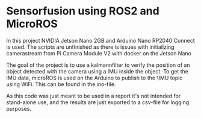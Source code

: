 # Sensorfusion using ROS2 and MicroROS 

In this project NVIDIA Jetson Nano 2GB and Arduino Nano RP2040 Connect is used. The scripts are unfinished as there is issues with initializing camerastream from Pi Camera Module V2 with docker on the Jetson Nano

The goal of the project is to use a kalmannfilter to verify the position of an object detected with the camera using a IMU inside the object. 
To get the IMU data, microROS is used on the Arduino to publish to the \IMU topic using WiFi. This can be found in the ino-file.

As this code was just meant to be used in a report it's not intended for stand-alone use, and the results are just exported to a csv-file for logging purposes.
